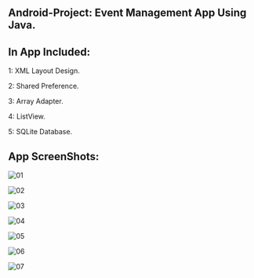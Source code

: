 ## Android-Project: Event Management App Using Java.
## In App Included:
  1: XML Layout Design.
  
  2: Shared Preference.
  
  3: Array Adapter.
  
  4: ListView.
  
  5: SQLite Database.
  
## App ScreenShots:
![01](https://github.com/MRIDULrk/Android_Project-Event_Management_App/assets/100429674/196afd20-710a-467e-a2bb-a5df932eb761)


![02](https://github.com/MRIDULrk/Android_Project-Event_Management_App/assets/100429674/a1152344-c05c-46bc-b688-088936992ee3)



![03](https://github.com/MRIDULrk/Android_Project-Event_Management_App/assets/100429674/846c32d5-1172-4342-b0cc-538c61b207df)



![04](https://github.com/MRIDULrk/Android_Project-Event_Management_App/assets/100429674/fd5e8249-ce3c-4355-bb00-f1a38cab2361)


![05](https://github.com/MRIDULrk/Android_Project-Event_Management_App/assets/100429674/6e656bc5-0599-4a51-8aad-07d7fe8de1ff)


![06](https://github.com/MRIDULrk/Android_Project-Event_Management_App/assets/100429674/15d8d219-4811-46fa-9bb6-0aebc43ea728)


![07](https://github.com/MRIDULrk/Android_Project-Event_Management_App/assets/100429674/8e3f961e-0dde-45d5-ab92-0a5caa730dbd)
